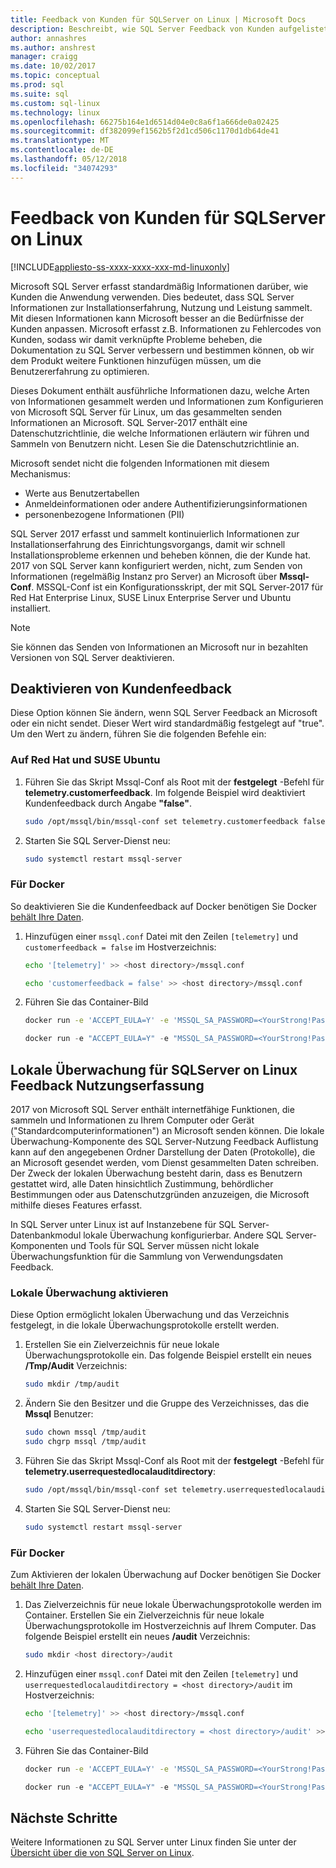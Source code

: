 ```yaml
---
title: Feedback von Kunden für SQLServer on Linux | Microsoft Docs
description: Beschreibt, wie SQL Server Feedback von Kunden aufgelistet und auf Linux konfiguriert ist.
author: annashres
ms.author: anshrest
manager: craigg
ms.date: 10/02/2017
ms.topic: conceptual
ms.prod: sql
ms.suite: sql
ms.custom: sql-linux
ms.technology: linux
ms.openlocfilehash: 66275b164e1d6514d04e0c8a6f1a666de0a02425
ms.sourcegitcommit: df382099ef1562b5f2d1cd506c1170d1db64de41
ms.translationtype: MT
ms.contentlocale: de-DE
ms.lasthandoff: 05/12/2018
ms.locfileid: "34074293"
---
```

# <a name="customer-feedback-for-sql-server-on-linux"></a>Feedback von Kunden für SQLServer on Linux

[!INCLUDE[appliesto-ss-xxxx-xxxx-xxx-md-linuxonly](../includes/appliesto-ss-xxxx-xxxx-xxx-md-linuxonly.md)]

Microsoft SQL Server erfasst standardmäßig Informationen darüber, wie Kunden die Anwendung verwenden. Dies bedeutet, dass SQL Server Informationen zur Installationserfahrung, Nutzung und Leistung sammelt. Mit diesen Informationen kann Microsoft besser an die Bedürfnisse der Kunden anpassen. Microsoft erfasst z.B. Informationen zu Fehlercodes von Kunden, sodass wir damit verknüpfte Probleme beheben, die Dokumentation zu SQL Server verbessern und bestimmen können, ob wir dem Produkt weitere Funktionen hinzufügen müssen, um die Benutzererfahrung zu optimieren.

Dieses Dokument enthält ausführliche Informationen dazu, welche Arten von Informationen gesammelt werden und Informationen zum Konfigurieren von Microsoft SQL Server für Linux, um das gesammelten senden Informationen an Microsoft. SQL Server-2017 enthält eine Datenschutzrichtlinie, die welche Informationen erläutern wir führen und Sammeln von Benutzern nicht. Lesen Sie die Datenschutzrichtlinie an.

Microsoft sendet nicht die folgenden Informationen mit diesem Mechanismus:

- Werte aus Benutzertabellen
- Anmeldeinformationen oder andere Authentifizierungsinformationen
- personenbezogene Informationen (PII)

SQL Server 2017 erfasst und sammelt kontinuierlich Informationen zur Installationserfahrung des Einrichtungsvorgangs, damit wir schnell Installationsprobleme erkennen und beheben können, die der Kunde hat. 2017 von SQL Server kann konfiguriert werden, nicht, zum Senden von Informationen (regelmäßig Instanz pro Server) an Microsoft über **Mssql-Conf**. MSSQL-Conf ist ein Konfigurationsskript, der mit SQL Server-2017 für Red Hat Enterprise Linux, SUSE Linux Enterprise Server und Ubuntu installiert.

> [!NOTE]
> Sie können das Senden von Informationen an Microsoft nur in bezahlten Versionen von SQL Server deaktivieren.

## <a name="disable-customer-feedback"></a>Deaktivieren von Kundenfeedback

Diese Option können Sie ändern, wenn SQL Server Feedback an Microsoft oder ein nicht sendet. Dieser Wert wird standardmäßig festgelegt auf "true". Um den Wert zu ändern, führen Sie die folgenden Befehle ein:

### <a name="on-red-hat-suse-and-ubuntu"></a>Auf Red Hat und SUSE Ubuntu

1. Führen Sie das Skript Mssql-Conf als Root mit der **festgelegt** -Befehl für **telemetry.customerfeedback**. Im folgende Beispiel wird deaktiviert Kundenfeedback durch Angabe **"false"**.

   ```bash
   sudo /opt/mssql/bin/mssql-conf set telemetry.customerfeedback false
   ```

1. Starten Sie SQL Server-Dienst neu:

   ```bash
   sudo systemctl restart mssql-server
   ```
   
### <a name="on-docker"></a>Für Docker
So deaktivieren Sie die Kundenfeedback auf Docker benötigen Sie Docker [behält Ihre Daten](sql-server-linux-configure-docker.md). 

1. Hinzufügen einer `mssql.conf` Datei mit den Zeilen `[telemetry]` und `customerfeedback = false` im Hostverzeichnis:
 
   ```bash
   echo '[telemetry]' >> <host directory>/mssql.conf
   ```

   ```bash
   echo 'customerfeedback = false' >> <host directory>/mssql.conf
   ```
2. Führen Sie das Container-Bild
   ```bash
   docker run -e 'ACCEPT_EULA=Y' -e 'MSSQL_SA_PASSWORD=<YourStrong!Passw0rd>' -p 1433:1433 -v <host directory>:/var/opt/mssql -d microsoft/mssql-server-linux:2017-latest
   ```

   ```PowerShell
   docker run -e "ACCEPT_EULA=Y" -e "MSSQL_SA_PASSWORD=<YourStrong!Passw0rd>" -p 1433:1433 -v <host directory>:/var/opt/mssql -d microsoft/mssql-server-linux:2017-latest
   ```
   
## <a name="local-audit-for-sql-server-on-linux-usage-feedback-collection"></a>Lokale Überwachung für SQLServer on Linux Feedback Nutzungserfassung

2017 von Microsoft SQL Server enthält internetfähige Funktionen, die sammeln und Informationen zu Ihrem Computer oder Gerät ("Standardcomputerinformationen") an Microsoft senden können. Die lokale Überwachung-Komponente des SQL Server-Nutzung Feedback Auflistung kann auf den angegebenen Ordner Darstellung der Daten (Protokolle), die an Microsoft gesendet werden, vom Dienst gesammelten Daten schreiben. Der Zweck der lokalen Überwachung besteht darin, dass es Benutzern gestattet wird, alle Daten hinsichtlich Zustimmung, behördlicher Bestimmungen oder aus Datenschutzgründen anzuzeigen, die Microsoft mithilfe dieses Features erfasst.

In SQL Server unter Linux ist auf Instanzebene für SQL Server-Datenbankmodul lokale Überwachung konfigurierbar. Andere SQL Server-Komponenten und Tools für SQL Server müssen nicht lokale Überwachungsfunktion für die Sammlung von Verwendungsdaten Feedback.

### <a name="enable-local-audit"></a>Lokale Überwachung aktivieren

Diese Option ermöglicht lokalen Überwachung und das Verzeichnis festgelegt, in die lokale Überwachungsprotokolle erstellt werden.

1. Erstellen Sie ein Zielverzeichnis für neue lokale Überwachungsprotokolle ein. Das folgende Beispiel erstellt ein neues **/Tmp/Audit** Verzeichnis:

   ```bash
   sudo mkdir /tmp/audit
   ```

1. Ändern Sie den Besitzer und die Gruppe des Verzeichnisses, das die **Mssql** Benutzer:

   ```bash
   sudo chown mssql /tmp/audit
   sudo chgrp mssql /tmp/audit
   ```

1. Führen Sie das Skript Mssql-Conf als Root mit der **festgelegt** -Befehl für **telemetry.userrequestedlocalauditdirectory**:

   ```bash
   sudo /opt/mssql/bin/mssql-conf set telemetry.userrequestedlocalauditdirectory /tmp/audit
   ```

1. Starten Sie SQL Server-Dienst neu:

   ```bash
   sudo systemctl restart mssql-server
   ```
   
### <a name="on-docker"></a>Für Docker
Zum Aktivieren der lokalen Überwachung auf Docker benötigen Sie Docker [behält Ihre Daten](sql-server-linux-configure-docker.md). 

1. Das Zielverzeichnis für neue lokale Überwachungsprotokolle werden im Container. Erstellen Sie ein Zielverzeichnis für neue lokale Überwachungsprotokolle im Hostverzeichnis auf Ihrem Computer. Das folgende Beispiel erstellt ein neues **/audit** Verzeichnis:

   ```bash
   sudo mkdir <host directory>/audit
   ```

   
1. Hinzufügen einer `mssql.conf` Datei mit den Zeilen `[telemetry]` und `userrequestedlocalauditdirectory = <host directory>/audit` im Hostverzeichnis:
 
   ```bash
   echo '[telemetry]' >> <host directory>/mssql.conf
   ```

   ```bash
   echo 'userrequestedlocalauditdirectory = <host directory>/audit' >> <host directory>/mssql.conf
   ```
2. Führen Sie das Container-Bild
   ```bash
   docker run -e 'ACCEPT_EULA=Y' -e 'MSSQL_SA_PASSWORD=<YourStrong!Passw0rd>' -p 1433:1433 -v <host directory>:/var/opt/mssql -d microsoft/mssql-server-linux:2017-latest
   ```

   ```PowerShell
   docker run -e "ACCEPT_EULA=Y" -e "MSSQL_SA_PASSWORD=<YourStrong!Passw0rd>" -p 1433:1433 -v <host directory>:/var/opt/mssql -d microsoft/mssql-server-linux:2017-latest
   ```
   
## <a name="next-steps"></a>Nächste Schritte

Weitere Informationen zu SQL Server unter Linux finden Sie unter der [Übersicht über die von SQL Server on Linux](sql-server-linux-overview.md).
